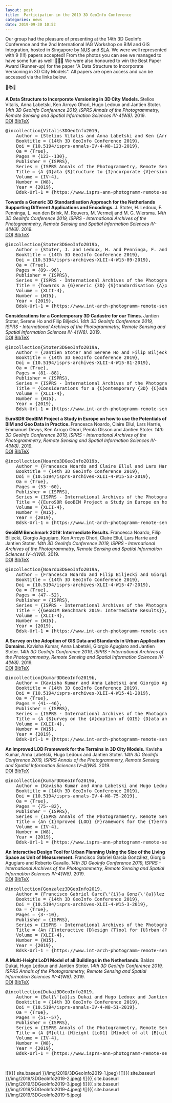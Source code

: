 ```yaml
---
layout: post
title:  Participation in the 2019 3D GeoInfo Conference
categories: news
date: 2019-09-30 10:52
---
```


Our group had the pleasure of presenting at the 14th 3D GeoInfo Conference and the 2nd International IAG Workshop on BIM and GIS Integration, hosted in Singapore by [NUS](http://www.nus.edu.sg) and [SLA](https://www1.sla.gov.sg). We were well represented with 9 (!!!) papers accepted! From the photos you can see we managed to have some fun as well! 🎉🎊🥳 We were also honoured to win the Best Paper Award (Runner-up) for the paper "A Data Structure to Incorporate Versioning in 3D City Models". All papers are open access and can be accessed via the links below.

📖📚📘

<div class="filteredelement"><strong> A Data Structure to Incorporate Versioning in 3D City Models. </strong> Stelios Vitalis, Anna Labetski, Ken Arroyo Ohori, Hugo Ledoux and Jantien Stoter.<em> 14th 3D GeoInfo Conference 2019, ISPRS Annals of the Photogrammetry, Remote Sensing and Spatial Information Sciences IV-4(W8).</em> 2019. <br/><a href="https://doi.org/10.5194/isprs-annals-IV-4-W8-123-2019"><i class="fas fa-external-link-alt"></i> DOI</a> <a href="#Vitalis3DGeoInfo2019" data-toggle="collapse"><i class="fas fa-caret-square-down"></i> BibTeX</a> <div id="Vitalis3DGeoInfo2019" class="collapse" tabindex="-1"><pre class="bibtex">@incollection{Vitalis3DGeoInfo2019,
	Author = {Stelios Vitalis and Anna Labetski and Ken {Arroyo Ohori} and Hugo Ledoux and Jantien Stoter},
	Booktitle = {14th 3D GeoInfo Conference 2019},
	Doi = {10.5194/isprs-annals-IV-4-W8-123-2019},
	Oa = {True},
	Pages = {123--130},
	Publisher = {ISPRS},
	Series = {ISPRS Annals of the Photogrammetry, Remote Sensing and Spatial Information Sciences},
	Title = {A {D}ata {S}tructure to {I}ncorporate {V}ersioning in 3{D} {C}ity {M}odels},
	Volume = {IV-4},
	Number = {W8},
	Year = {2019},
	Bdsk-Url-1 = {https://www.isprs-ann-photogramm-remote-sens-spatial-inf-sci.net/IV-4-W8/123/2019}}
</pre></div></div>

<div class="filteredelement"><strong> Towards a Generic 3D Standardisation Approach for the Netherlands Supporting Different Applications and Encodings. </strong> J. Stoter, H. Ledoux, F. Penninga, L. van den Brink, M. Reuvers, M. Vermeij and M. G. Wiersma.<em> 14th 3D GeoInfo Conference 2019, ISPRS - International Archives of the Photogrammetry, Remote Sensing and Spatial Information Sciences IV-4(W8).</em> 2019. <br/><a href="https://doi.org/10.5194/isprs-archives-XLII-4-W15-89-2019"><i class="fas fa-external-link-alt"></i> DOI</a> <a href="#Stoter3DGeoInfo2019b" data-toggle="collapse"><i class="fas fa-caret-square-down"></i> BibTeX</a> <div id="Stoter3DGeoInfo2019b" class="collapse" tabindex="-1"><pre class="bibtex">@incollection{Stoter3DGeoInfo2019b,
	Author = {Stoter, J. and Ledoux, H. and Penninga, F. and van den Brink, L. and Reuvers, M. and Vermeij, M. and Wiersma, M. G.},
	Booktitle = {14th 3D GeoInfo Conference 2019},
	Doi = {10.5194/isprs-archives-XLII-4-W15-89-2019},
	Oa = {True},
	Pages = {89--96},
	Publisher = {ISPRS},
	Series = {ISPRS - International Archives of the Photogrammetry, Remote Sensing and Spatial Information Sciences},
	Title = {Towards a {G}eneric {3D} {S}tandardisation {A}pproach for the {N}etherlands {S}upporting {D}ifferent {A}pplications and {E}ncodings},
	Volume = {XLII-4},
	Number = {W15},
	Year = {2019},
	Bdsk-Url-1 = {https://www.int-arch-photogramm-remote-sens-spatial-inf-sci.net/XLII-4-W15/89/2019}}
</pre></div></div>

<div class="filteredelement"><strong> Considerations for a Contemporary 3D Cadastre for our Times. </strong> Jantien Stoter, Serene Ho and Filip Biljecki.<em> 14th 3D GeoInfo Conference 2019, ISPRS - International Archives of the Photogrammetry, Remote Sensing and Spatial Information Sciences IV-4(W8).</em> 2019. <br/><a href="https://doi.org/10.5194/isprs-archives-XLII-4-W15-81-2019"><i class="fas fa-external-link-alt"></i> DOI</a> <a href="#Stoter3DGeoInfo2019a" data-toggle="collapse"><i class="fas fa-caret-square-down"></i> BibTeX</a> <div id="Stoter3DGeoInfo2019a" class="collapse" tabindex="-1"><pre class="bibtex">@incollection{Stoter3DGeoInfo2019a,
	Author = {Jantien Stoter and Serene Ho and Filip Biljecki},
	Booktitle = {14th 3D GeoInfo Conference 2019},
	Doi = {10.5194/isprs-archives-XLII-4-W15-81-2019},
	Oa = {True},
	Pages = {81--88},
	Publisher = {ISPRS},
	Series = {ISPRS - International Archives of the Photogrammetry, Remote Sensing and Spatial Information Sciences},
	Title = {Considerations for a {C}ontemporary {3D} {C}adastre for our {T}imes},
	Volume = {XLII-4},
	Number = {W15},
	Year = {2019},
	Bdsk-Url-1 = {https://www.int-arch-photogramm-remote-sens-spatial-inf-sci.net/XLII-4-W15/81/2019}}
</pre></div></div>

<div class="filteredelement"><strong> EuroSDR GeoBIM Project a Study in Europe on how to use the Potentials of BIM and Geo Data in Practice. </strong> Francesca Noardo, Claire Ellul, Lars Harrie, Emmanuel Devys, Ken Arroyo Ohori, Perola Olsson and Jantien Stoter.<em> 14th 3D GeoInfo Conference 2019, ISPRS - International Archives of the Photogrammetry, Remote Sensing and Spatial Information Sciences IV-4(W8).</em> 2019. <br/><a href="https://doi.org/10.5194/isprs-archives-XLII-4-W15-53-2019"><i class="fas fa-external-link-alt"></i> DOI</a> <a href="#Noardo3DGeoInfo2019b" data-toggle="collapse"><i class="fas fa-caret-square-down"></i> BibTeX</a> <div id="Noardo3DGeoInfo2019b" class="collapse" tabindex="-1"><pre class="bibtex">@incollection{Noardo3DGeoInfo2019b,
	Author = {Francesca Noardo and Claire Ellul and Lars Harrie and and Emmanuel Devys and Ken {Arroyo Ohori} and Perola Olsson and Jantien Stoter},
	Booktitle = {14th 3D GeoInfo Conference 2019},
	Doi = {10.5194/isprs-archives-XLII-4-W15-53-2019},
	Oa = {True},
	Pages = {53--60},
	Publisher = {ISPRS},
	Series = {ISPRS - International Archives of the Photogrammetry, Remote Sensing and Spatial Information Sciences},
	Title = {{EuroSDR GeoBIM Project a Study in Europe on how to use the Potentials of BIM and Geo Data in Practice}},
	Volume = {XLII-4},
	Number = {W15},
	Year = {2019},
	Bdsk-Url-1 = {https://www.int-arch-photogramm-remote-sens-spatial-inf-sci.net/XLII-4-W15/53/2019}}
</pre></div></div>

<div class="filteredelement"><strong> GeoBIM Benchmark 2019: Intermediate Results. </strong> Francesca Noardo, Filip Biljecki, Giorgio Agugiaro, Ken Arroyo Ohori, Claire Ellul, Lars Harrie and Jantien Stoter.<em> 14th 3D GeoInfo Conference 2019, ISPRS - International Archives of the Photogrammetry, Remote Sensing and Spatial Information Sciences IV-4(W8).</em> 2019. <br/><a href="https://doi.org/10.5194/isprs-archives-XLII-4-W15-47-2019"><i class="fas fa-external-link-alt"></i> DOI</a> <a href="#Noardo3DGeoInfo2019a" data-toggle="collapse"><i class="fas fa-caret-square-down"></i> BibTeX</a> <div id="Noardo3DGeoInfo2019a" class="collapse" tabindex="-1"><pre class="bibtex">@incollection{Noardo3DGeoInfo2019a,
	Author = {Francesca Noardo and Filip Biljecki and Giorgio Agugiaro and Ken {Arroyo Ohori} and Claire Ellul and Lars Harrie and Jantien Stoter},
	Booktitle = {14th 3D GeoInfo Conference 2019},
	Doi = {10.5194/isprs-archives-XLII-4-W15-47-2019},
	Oa = {True},
	Pages = {47--52},
	Publisher = {ISPRS},
	Series = {ISPRS - International Archives of the Photogrammetry, Remote Sensing and Spatial Information Sciences},
	Title = {{GeoBIM Benchmark 2019: Intermediate Results}},
	Volume = {XLII-4},
	Number = {W15},
	Year = {2019},
	Bdsk-Url-1 = {https://www.int-arch-photogramm-remote-sens-spatial-inf-sci.net/XLII-4-W15/47/2019}}
</pre></div></div>

<div class="filteredelement"><strong> A Survey on the Adoption of GIS Data and Standards in Urban Application Domains. </strong> Kavisha Kumar, Anna Labetski, Giorgio Agugiaro and Jantien Stoter.<em> 14th 3D GeoInfo Conference 2019, ISPRS - International Archives of the Photogrammetry, Remote Sensing and Spatial Information Sciences IV-4(W8).</em> 2019. <br/><a href="https://doi.org/10.5194/isprs-archives-XLII-4-W15-41-2019"><i class="fas fa-external-link-alt"></i> DOI</a> <a href="#Kumar3DGeoInfo2019b" data-toggle="collapse"><i class="fas fa-caret-square-down"></i> BibTeX</a> <div id="Kumar3DGeoInfo2019b" class="collapse" tabindex="-1"><pre class="bibtex">@incollection{Kumar3DGeoInfo2019b,
	Author = {Kavisha Kumar and Anna Labetski and Giorgio Agugiaro and Jantien Stoter},
	Booktitle = {14th 3D GeoInfo Conference 2019},
	Doi = {10.5194/isprs-archives-XLII-4-W15-41-2019},
	Oa = {True},
	Pages = {41--46},
	Publisher = {ISPRS},
	Series = {ISPRS - International Archives of the Photogrammetry, Remote Sensing and Spatial Information Sciences},
	Title = {A {S}urvey on the {A}doption of {GIS} {D}ata and {S}tandards in {U}rban {A}pplication {D}omains},
	Volume = {XLII-4},
	Number = {W15},
	Year = {2019},
	Bdsk-Url-1 = {https://www.int-arch-photogramm-remote-sens-spatial-inf-sci.net/XLII-4-W15/41/2019}}
</pre></div></div>

<div class="filteredelement"><strong> An Improved LOD Framework for the Terrains in 3D City Models. </strong> Kavisha Kumar, Anna Labetski, Hugo Ledoux and Jantien Stoter.<em> 14th 3D GeoInfo Conference 2019, ISPRS Annals of the Photogrammetry, Remote Sensing and Spatial Information Sciences IV-4(W8).</em> 2019. <br/><a href="https://doi.org/10.5194/isprs-annals-IV-4-W8-75-2019"><i class="fas fa-external-link-alt"></i> DOI</a> <a href="#Kumar3DGeoInfo2019a" data-toggle="collapse"><i class="fas fa-caret-square-down"></i> BibTeX</a> <div id="Kumar3DGeoInfo2019a" class="collapse" tabindex="-1"><pre class="bibtex">@incollection{Kumar3DGeoInfo2019a,
	Author = {Kavisha Kumar and Anna Labetski and Hugo Ledoux and Jantien Stoter},
	Booktitle = {14th 3D GeoInfo Conference 2019},
	Doi = {10.5194/isprs-annals-IV-4-W8-75-2019},
	Oa = {True},
	Pages = {75--82},
	Publisher = {ISPRS},
	Series = {ISPRS Annals of the Photogrammetry, Remote Sensing and Spatial Information Sciences},
	Title = {An {I}mproved {LOD} {F}ramework for the {T}errains in {3D} {C}ity {M}odels},
	Volume = {IV-4},
	Number = {W8},
	Year = {2019},
	Bdsk-Url-1 = {https://www.isprs-ann-photogramm-remote-sens-spatial-inf-sci.net/IV-4-W8/75/2019}}
</pre></div></div>

<div class="filteredelement"><strong> An Interactive Design Tool for Urban Planning Using the Size of the Living Space as Unit of Measurement. </strong> Francisco Gabriel García González, Giorgio Agugiaro and Roberto Cavallo.<em> 14th 3D GeoInfo Conference 2019, ISPRS - International Archives of the Photogrammetry, Remote Sensing and Spatial Information Sciences IV-4(W8).</em> 2019. <br/><a href="https://doi.org/10.5194/isprs-archives-XLII-4-W15-3-2019"><i class="fas fa-external-link-alt"></i> DOI</a> <a href="#Gonzalez3DGeoInfo2019" data-toggle="collapse"><i class="fas fa-caret-square-down"></i> BibTeX</a> <div id="Gonzalez3DGeoInfo2019" class="collapse" tabindex="-1"><pre class="bibtex">@incollection{Gonzalez3DGeoInfo2019,
	Author = {Francisco Gabriel Garc{\'{i}}a Gonz{\'{a}}lez and Giorgio Agugiaro and Roberto Cavallo},
	Booktitle = {14th 3D GeoInfo Conference 2019},
	Doi = {10.5194/isprs-archives-XLII-4-W15-3-2019},
	Oa = {True},
	Pages = {3--10},
	Publisher = {ISPRS},
	Series = {ISPRS - International Archives of the Photogrammetry, Remote Sensing and Spatial Information Sciences},
	Title = {An {I}nteractive {D}esign {T}ool for {U}rban {P}lanning {U}sing the {S}ize of the {L}iving {S}pace as {U}nit of {M}easurement},
	Volume = {XLII-4},
	Number = {W15},
	Year = {2019},
	Bdsk-Url-1 = {https://www.int-arch-photogramm-remote-sens-spatial-inf-sci.net/XLII-4-W15/3/2019}}
</pre></div></div>

<div class="filteredelement"><strong> A Multi-Height LoD1 Model of all Buildings in the Netherlands. </strong> Balázs Dukai, Hugo Ledoux and Jantien Stoter.<em> 14th 3D GeoInfo Conference 2019, ISPRS Annals of the Photogrammetry, Remote Sensing and Spatial Information Sciences IV-4(W8).</em> 2019. <br/><a href="https://doi.org/10.5194/isprs-annals-IV-4-W8-51-2019"><i class="fas fa-external-link-alt"></i> DOI</a> <a href="#Dukai3DGeoInfo2019" data-toggle="collapse"><i class="fas fa-caret-square-down"></i> BibTeX</a> <div id="Dukai3DGeoInfo2019" class="collapse" tabindex="-1"><pre class="bibtex">@incollection{Dukai3DGeoInfo2019,
	Author = {Bal{\'{a}}zs Dukai and Hugo Ledoux and Jantien Stoter},
	Booktitle = {14th 3D GeoInfo Conference 2019},
	Doi = {10.5194/isprs-annals-IV-4-W8-51-2019},
	Oa = {True},
	Pages = {51--57},
	Publisher = {ISPRS},
	Series = {ISPRS Annals of the Photogrammetry, Remote Sensing and Spatial Information Sciences},
	Title = {A {M}ulti-{H}eight {LoD1} {M}odel of all {B}uildings in the {N}etherlands},
	Volume = {IV-4},
	Number = {W8},
	Year = {2019},
	Bdsk-Url-1 = {https://www.isprs-ann-photogramm-remote-sens-spatial-inf-sci.net/IV-4-W8/51/2019}}
</pre></div></div>

<br>

![]({{ site.baseurl }}/img/2019/3DGeoInfo2019-1.jpeg)
![]({{ site.baseurl }}/img/2019/3DGeoInfo2019-2.jpeg)
![]({{ site.baseurl }}/img/2019/3DGeoInfo2019-3.jpeg)
![]({{ site.baseurl }}/img/2019/3DGeoInfo2019-4.jpeg)
![]({{ site.baseurl }}/img/2019/3DGeoInfo2019-5.jpeg)
